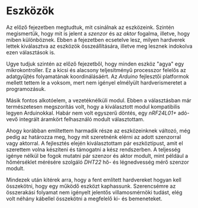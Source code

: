 # Eszközök
Az előző fejezetben megtudtuk, mit csinálnak az eszközeink. Szintén megismertük, hogy mit is jelent
a *szenzor* és az *aktor* fogalma, illetve, hogy miben különböznek. Ebben a fejezetben ecsetelve lesz,
milyen hardverek lettek kiválasztva az eszközök összeállítására, illetve meg lesznek indokolva ezen
választások is.

Ugye tudjuk szintén az előző fejezetből, hogy minden eszköz "agya" egy mikrokontroller. Ez a kicsi és
alacsony teljesítményű processzor felelős az adatgyűjtés folyamatának koordinálásáért. Az *Arduino*
fejlesztői platformok mellett tettem le a voksom, mert nem igényel elmélyült hardverismeretet a programozásuk.

Másik fontos alkotóelem, a vezetéknélküli modul. Ebben a választásban már természetesen megszorítás
volt, hogy a kiválasztott modul kompatibilis legyen Arduinokkal. Habár nem volt egyszerű döntés,
egy *nRF24L01+* adó-vevő integrált áramkört felhasználó modult választottam.

Ahogy korábban említettem harmadik része az eszközeinknek változó, még pedig az határozza meg, hogy
mit szeretnénk elérni az adott szenzorral vagy aktorral. A fejlesztés elején kiválasztottam pár
eszköztípust, amit el szerettem volna készíteni és támogatni a kész rendszerben. A teljesség igénye
nélkül be fogok mutatni pár szenzor és aktor modult, mint például a hőmérséklet mérésére szolgáló
*DHT22* hő- és légnedvesség mérő szenzor modult.

Mindezek után kitérek arra, hogy a fent említett hardvereket hogyan kell összekötni, hogy egy működő
eszközt kaphassunk. Szerencsémre az összerakási folyamat nem igényelt jelentős villamosmérnöki tudást,
elég volt néhány kábellel összekötni a megfelelő ki- és bemeneteket.
